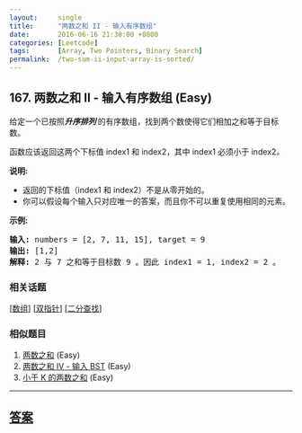 ```yaml
---
layout:     single
title:      "两数之和 II - 输入有序数组"
date:       2016-06-16 21:30:00 +0800
categories: [Leetcode]
tags:       [Array, Two Pointers, Binary Search]
permalink:  /two-sum-ii-input-array-is-sorted/
---
```


## 167. 两数之和 II - 输入有序数组 (Easy)

<p>给定一个已按照<strong><em>升序排列</em>&nbsp;</strong>的有序数组，找到两个数使得它们相加之和等于目标数。</p>

<p>函数应该返回这两个下标值<em> </em>index1 和 index2，其中 index1&nbsp;必须小于&nbsp;index2<em>。</em></p>

<p><strong>说明:</strong></p>

<ul>
	<li>返回的下标值（index1 和 index2）不是从零开始的。</li>
	<li>你可以假设每个输入只对应唯一的答案，而且你不可以重复使用相同的元素。</li>
</ul>

<p><strong>示例:</strong></p>

<pre><strong>输入:</strong> numbers = [2, 7, 11, 15], target = 9
<strong>输出:</strong> [1,2]
<strong>解释:</strong> 2 与 7 之和等于目标数 9 。因此 index1 = 1, index2 = 2 。</pre>

### 相关话题
  [[数组](https://github.com/openset/leetcode/tree/master/tag/array/README.md)]
  [[双指针](https://github.com/openset/leetcode/tree/master/tag/two-pointers/README.md)]
  [[二分查找](https://github.com/openset/leetcode/tree/master/tag/binary-search/README.md)]

### 相似题目
  1. [两数之和](/two-sum) (Easy)
  1. [两数之和 IV - 输入 BST](/two-sum-iv-input-is-a-bst) (Easy)
  1. [小于 K 的两数之和](/two-sum-less-than-k) (Easy)

---

## [答案](https://github.com/openset/leetcode/tree/master/problems/two-sum-ii-input-array-is-sorted)
